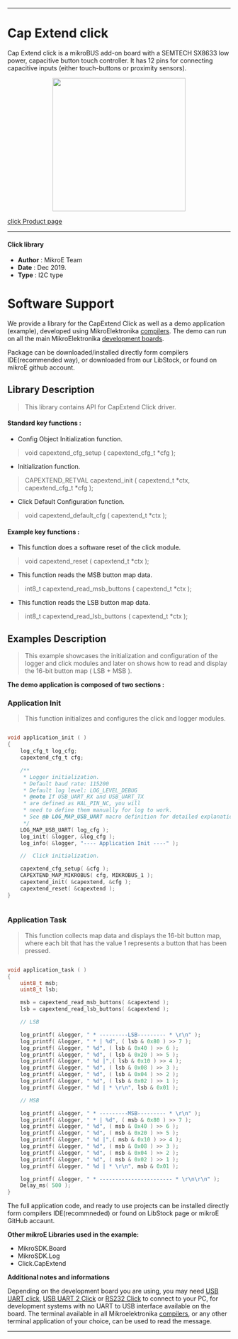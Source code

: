 
---
# Cap Extend click

Cap Extend click is a mikroBUS add-on board with a SEMTECH SX8633 low power, capacitive button touch controller. It has 12 pins for connecting capacitive inputs (either touch-buttons or proximity sensors).

<p align="center">
  <img src="https://download.mikroe.com/images/click_for_ide/capextend_click.png" height=300px>
</p>

[click Product page](https://www.mikroe.com/cap-extend-click)

---

#### Click library 

- **Author**        : MikroE Team
- **Date**          : Dec 2019.
- **Type**          : I2C type

# Software Support

We provide a library for the CapExtend Click 
as well as a demo application (example), developed using MikroElektronika 
[compilers](https://shop.mikroe.com/compilers). 
The demo can run on all the main MikroElektronika [development boards](https://shop.mikroe.com/development-boards).

Package can be downloaded/installed directly form compilers IDE(recommended way), or downloaded from our LibStock, or found on mikroE github account. 

## Library Description

> This library contains API for CapExtend Click driver.

#### Standard key functions :

- Config Object Initialization function.
> void capextend_cfg_setup ( capextend_cfg_t *cfg ); 
 
- Initialization function.
> CAPEXTEND_RETVAL capextend_init ( capextend_t *ctx, capextend_cfg_t *cfg );

- Click Default Configuration function.
> void capextend_default_cfg ( capextend_t *ctx );

#### Example key functions :

- This function does a software reset of the click module.
> void capextend_reset ( capextend_t *ctx );
 
- This function reads the MSB button map data.
> int8_t capextend_read_msb_buttons ( capextend_t *ctx );

- This function reads the LSB button map data.
> int8_t capextend_read_lsb_buttons ( capextend_t *ctx );

## Examples Description

> This example showcases the initialization and configuration of the logger and click modules
  and later on shows how to read and display the 16-bit button map ( LSB + MSB ). 

**The demo application is composed of two sections :**

### Application Init 

> This function initializes and configures the click and logger modules. 

```c

void application_init ( )
{
    log_cfg_t log_cfg;
    capextend_cfg_t cfg;

    /** 
     * Logger initialization.
     * Default baud rate: 115200
     * Default log level: LOG_LEVEL_DEBUG
     * @note If USB_UART_RX and USB_UART_TX 
     * are defined as HAL_PIN_NC, you will 
     * need to define them manually for log to work. 
     * See @b LOG_MAP_USB_UART macro definition for detailed explanation.
     */
    LOG_MAP_USB_UART( log_cfg );
    log_init( &logger, &log_cfg );
    log_info( &logger, "---- Application Init ----" );

    //  Click initialization.

    capextend_cfg_setup( &cfg );
    CAPEXTEND_MAP_MIKROBUS( cfg, MIKROBUS_1 );
    capextend_init( &capextend, &cfg );
    capextend_reset( &capextend );
}
  
```

### Application Task

> This function collects map data and displays the 16-bit button map, where each bit that has
  the value 1 represents a button that has been pressed. 

```c

void application_task ( )
{
    uint8_t msb;
    uint8_t lsb;

    msb = capextend_read_msb_buttons( &capextend );
    lsb = capextend_read_lsb_buttons( &capextend );

    // LSB

    log_printf( &logger, " * ---------LSB--------- * \r\n" );
    log_printf( &logger, " * | %d", ( lsb & 0x80 ) >> 7 );
    log_printf( &logger, " %d", ( lsb & 0x40 ) >> 6 );
    log_printf( &logger, " %d", ( lsb & 0x20 ) >> 5 );
    log_printf( &logger, " %d |",( lsb & 0x10 ) >> 4 );
    log_printf( &logger, " %d", ( lsb & 0x08 ) >> 3 );
    log_printf( &logger, " %d", ( lsb & 0x04 ) >> 2 );
    log_printf( &logger, " %d", ( lsb & 0x02 ) >> 1 );
    log_printf( &logger, " %d | * \r\n", lsb & 0x01 );

    // MSB

    log_printf( &logger, " * ---------MSB--------- * \r\n" );
    log_printf( &logger, " * | %d", ( msb & 0x80 ) >> 7 );
    log_printf( &logger, " %d", ( msb & 0x40 ) >> 6 );
    log_printf( &logger, " %d", ( msb & 0x20 ) >> 5 );
    log_printf( &logger, " %d |",( msb & 0x10 ) >> 4 );
    log_printf( &logger, " %d", ( msb & 0x08 ) >> 3 );
    log_printf( &logger, " %d", ( msb & 0x04 ) >> 2 );
    log_printf( &logger, " %d", ( msb & 0x02 ) >> 1 );
    log_printf( &logger, " %d | * \r\n", msb & 0x01 );

    log_printf( &logger, " * ----------------------- * \r\n\r\n" );
    Delay_ms( 500 );
} 

```

The full application code, and ready to use projects can be  installed directly form compilers IDE(recommneded) or found on LibStock page or mikroE GitHub accaunt.

**Other mikroE Libraries used in the example:** 

- MikroSDK.Board
- MikroSDK.Log
- Click.CapExtend

**Additional notes and informations**

Depending on the development board you are using, you may need 
[USB UART click](https://shop.mikroe.com/usb-uart-click), 
[USB UART 2 Click](https://shop.mikroe.com/usb-uart-2-click) or 
[RS232 Click](https://shop.mikroe.com/rs232-click) to connect to your PC, for 
development systems with no UART to USB interface available on the board. The 
terminal available in all Mikroelektronika 
[compilers](https://shop.mikroe.com/compilers), or any other terminal application 
of your choice, can be used to read the message.

---

